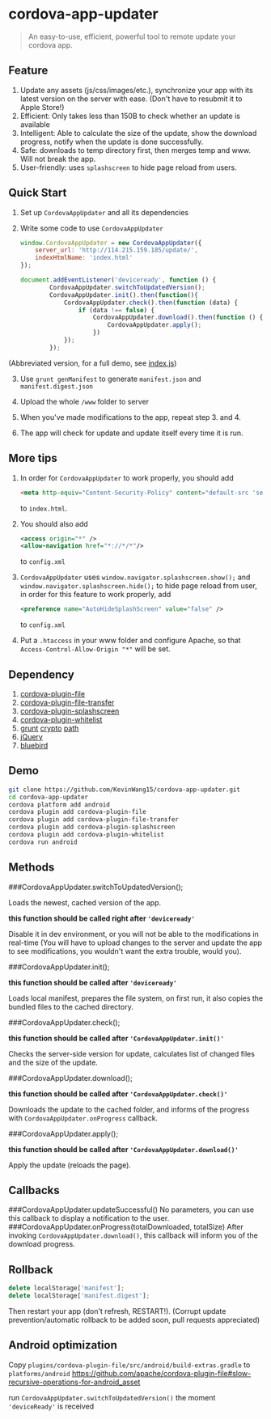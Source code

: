 cordova-app-updater
==========
> An easy-to-use, efficient, powerful tool to remote update your cordova app.

## Feature

1. Update any assets (js/css/images/etc.), synchronize your app with its latest version on the server with ease. (Don't have to resubmit it to Apple Store!)
2. Efficient: Only takes less than 150B to check whether an update is available
3. Intelligent: Able to calculate the size of the update, show the download progress, notify when the update is done successfully.
4. Safe: downloads to temp directory first, then merges temp and www. Will not break the app.
5. User-friendly: uses `splashscreen` to hide page reload from users.

## Quick Start

1. Set up `CordovaAppUpdater` and all its dependencies

2. Write some code to use `CordovaAppUpdater` 
	```javascript
	window.CordovaAppUpdater = new CordovaAppUpdater({
		server_url: 'http://114.215.159.185/update/',
		indexHtmlName: 'index.html'
	});
	
	document.addEventListener('deviceready', function () {
			CordovaAppUpdater.switchToUpdatedVersion();
			CordovaAppUpdater.init().then(function(){
				CordovaAppUpdater.check().then(function (data) {
					if (data !== false) {
						CordovaAppUpdater.download().then(function () {
							CordovaAppUpdater.apply();
						})
				});
			});
	```
(Abbreviated version, for a full demo, see [index.js](https://github.com/KevinWang15/cordova-app-updater/blob/master/www/js/index.js))

3. Use `grunt genManifest` to generate `manifest.json` and `manifest.digest.json`

4. Upload the whole `/www` folder to server

5. When you've made modifications to the app, repeat step 3. and 4.

6. The app will check for update and update itself every time it is run.

## More tips

1. In order for `CordovaAppUpdater` to work properly, you should add
	```html
	<meta http-equiv="Content-Security-Policy" content="default-src 'self' 'unsafe-inline' 'unsafe-eval' http: https: data: blob: filesystem: cdvfile: file: gap:;">
	```
	to `index.html`.

2. You should also add 
	```xml
	<access origin="*" />
	<allow-navigation href="*://*/*"/>
	```
	to `config.xml`

3. `CordovaAppUpdater` uses `window.navigator.splashscreen.show();` and  `window.navigator.splashscreen.hide();` to hide page reload from user, in order for this feature to work properly, add
	```xml
	<preference name="AutoHideSplashScreen" value="false" />
	```
	to `config.xml`

4. Put a `.htaccess` in your www folder and configure Apache, so that `Access-Control-Allow-Origin "*"` will be set.

## Dependency

1. [cordova-plugin-file](https://github.com/apache/cordova-plugin-file)
2. [cordova-plugin-file-transfer](https://github.com/apache/cordova-plugin-file-transfer)
3. [cordova-plugin-splashscreen](https://github.com/apache/cordova-plugin-splashscreen)
4. [cordova-plugin-whitelist](https://github.com/apache/cordova-plugin-whitelist)
5. [grunt](https://www.npmjs.com/package/grunt) [crypto](https://www.npmjs.com/package/crypto) [path](https://www.npmjs.com/package/path)
6. [jQuery](https://github.com/jquery/jquery)
7. [bluebird](https://github.com/petkaantonov/bluebird)

## Demo

```bash
git clone https://github.com/KevinWang15/cordova-app-updater.git
cd cordova-app-updater
cordova platform add android
cordova plugin add cordova-plugin-file
cordova plugin add cordova-plugin-file-transfer
cordova plugin add cordova-plugin-splashscreen
cordova plugin add cordova-plugin-whitelist
cordova run android
```

## Methods

###CordovaAppUpdater.switchToUpdatedVersion();

Loads the newest, cached version of the app.

**this function should be called right after `'deviceready'`**

Disable it in dev environment, or you will not be able to the modifications in real-time (You will have to upload changes to the server and update the app to see modifications, you wouldn't want the extra trouble, would you).

###CordovaAppUpdater.init();

**this function should be called after `'deviceready'`**

Loads local manifest, prepares the file system, on first run, it also copies the bundled files to the cached directory.


###CordovaAppUpdater.check();

**this function should be called after `'CordovaAppUpdater.init()'`**

Checks the server-side version for update, calculates list of changed files and the size of the update.


###CordovaAppUpdater.download();

**this function should be called after `'CordovaAppUpdater.check()'`**

Downloads the update to the cached folder, and informs of the progress with `CordovaAppUpdater.onProgress` callback.


###CordovaAppUpdater.apply();

**this function should be called after `'CordovaAppUpdater.download()'`**

Apply the update (reloads the page).

## Callbacks

###CordovaAppUpdater.updateSuccessful()
No parameters, you can use this callback to display a notification to the user.
###CordovaAppUpdater.onProgress(totalDownloaded, totalSize)
After invoking `CordovaAppUpdater.download()`, this callback will inform you of the download progress.

## Rollback

```javascript
delete localStorage['manifest'];
delete localStorage['manifest.digest'];
```

Then restart your app (don't refresh, RESTART!).
(Corrupt update prevention/automatic rollback to be added soon, pull requests appreciated)

## Android optimization

Copy `plugins/cordova-plugin-file/src/android/build-extras.gradle` to `platforms/android`
https://github.com/apache/cordova-plugin-file#slow-recursive-operations-for-android_asset

run `CordovaAppUpdater.switchToUpdatedVersion()` the moment `'deviceReady'` is received